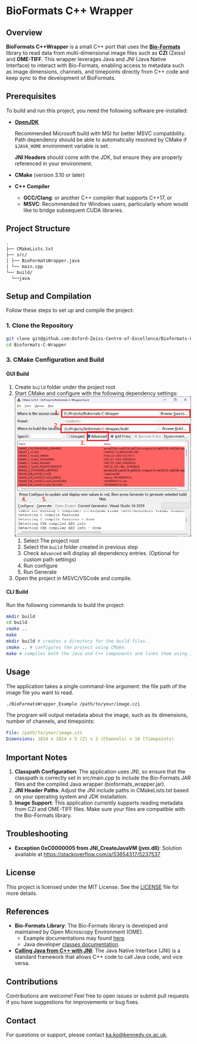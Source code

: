 # BioFormats C++ Wrapper
## Overview

**BioFormats C++Wrapper** is a small C++ port that uses the [**Bio-Formats**](https://github.com/ome/bioformats) library to read data from multi-dimensional image files such as **CZI** (Zeiss) and **OME-TIFF**. This wrapper leverages Java and JNI (Java Native Interface) to interact with Bio-Formats, enabling access to metadata such as image dimensions, channels, and timepoints directly from C++ code and keep sync to the development of BioFormats.

## Prerequisites

To build and run this project, you need the following software pre-installed:

- [**OpenJDK**](https://learn.microsoft.com/en-us/java/openjdk/download)

    Recommended Microsoft build with MSI for better MSVC compatibility. Path dependency should be able to automatically resolved by CMake if `$JAVA_HOME` environment variable is set.

    **JNI Headers** should come with the JDK, but ensure they are properly referenced in your environment.
- **CMake** (version 3.10 or later)
- **C++ Compiler**
    - **GCC/Clang**: or another C++ compiler that supports C++17, or
    - **MSVC**: Recommended for Windows users, particularly whom would like to bridge subsequent CUDA libraries.

## Project Structure
```
.
├── CMakeLists.txt 
├── src/ 
│ ├── BioFormatsWrapper.java 
│ └── main.cpp 
└── build/
  └──java
```

## Setup and Compilation

Follow these steps to set up and compile the project:

### 1. Clone the Repository
```bash
git clone git@github.com:Oxford-Zeiss-Centre-of-Excellence/Bioformats-C-Wrapper.git
cd Bioformats-C-Wrapper
```

### 3. CMake Configuration and Build
#### GUI Build
1. Create `build` folder under the project root
2. Start CMake and configure with the following dependency settings:
    ![](./doc/imgs/cmake_config.png "CMake Config")
    1. Select The project root
    2. Select the `build` folder created in previous step
    3. Check `Advanced` will display all dependency entries. (Optional for custom path settings)
    4. Run configure 
    5. Run Generate
3. Open the project in MSVC/VSCode and compile.

#### CLI Build
Run the following commands to build the project:

```bash
mkdir build
cd build
cmake ..
make
mkdir build # creates a directory for the build files.
cmake .. # configures the project using CMake.
make # compiles both the Java and C++ components and links them using JNI.
```

## Usage
The application takes a single command-line argument: the file path of the image file you want to read.

```bash
./BioFormatsWrapper_Example /path/to/your/image.czi
```

The program will output metadata about the image, such as its dimensions, number of channels, and timepoints:

```yaml
File: /path/to/your/image.czi
Dimensions: 1024 x 1024 x 5 (Z) x 3 (Channels) x 10 (Timepoints)
```

## Important Notes
1. **Classpath Configuration**: The application uses JNI, so ensure that the classpath is correctly set in src/main.cpp to include the Bio-Formats JAR files and the compiled Java wrapper (bioformats_wrapper.jar).
2. **JNI Header Paths**: Adjust the JNI include paths in CMakeLists.txt based on your operating system and JDK installation.
3. **Image Support**: This application currently supports reading metadata from CZI and OME-TIFF files. Make sure your files are compatible with the Bio-Formats library.

## Troubleshooting
- **Exception 0xC0000005 from JNI_CreateJavaVM (jvm.dll)**: Solution available at https://stackoverflow.com/a/53654317/5237537
<!-- - **Error: Could not find BioFormatsWrapper class**: Ensure that the classpath is correctly set in the C++ code and the JAR file is being generated and linked correctly.
- **Error: JNI not found**: Make sure the JNI headers are correctly included. Update the CMakeLists.txt file to point to your JDK's include and include/linux or include/win32 directories as needed.
- **Java version mismatch**: Ensure that the JVM version you are using matches the JDK used to compile the Java code (e.g., both should be version 8 or later). -->

## License
This project is licensed under the MIT License. See the [LICENSE](./LICENSE) file for more details.

## References
- **Bio-Formats Library**: The Bio-Formats library is developed and maintained by Open Microscopy Environment (OME). 
    - Example documentations may found [here](https://bio-formats.readthedocs.io/en/v7.3.1/developers/index.html#using-bio-formats-as-a-java-library).
    - Java developer [classes documentation](https://downloads.openmicroscopy.org/bio-formats/7.3.1/api/).
- [**Calling Java from C++ with JNI**](https://www.codeproject.com/Articles/993067/Calling-Java-from-Cplusplus-with-JNI): The Java Native Interface (JNI) is a standard framework that allows C++ code to call Java code, and vice versa.

## Contributions
Contributions are welcome! Feel free to open issues or submit pull requests if you have suggestions for improvements or bug fixes.

## Contact
For questions or support, please contact [ka.ko@kennedy.ox.ac.uk](mailto:ka.ko@kennedy.ox.ac.uk).